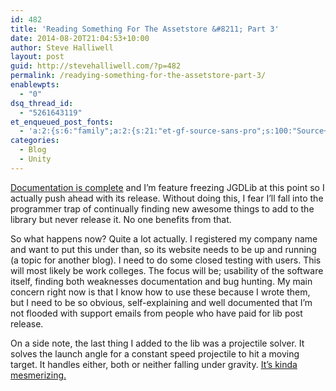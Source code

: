 ```yaml
---
id: 482
title: 'Reading Something For The Assetstore &#8211; Part 3'
date: 2014-08-20T21:04:53+10:00
author: Steve Halliwell
layout: post
guid: http://stevehalliwell.com/?p=482
permalink: /readying-something-for-the-assetstore-part-3/
enablewpts:
  - "0"
dsq_thread_id:
  - "5261643119"
et_enqueued_post_fonts:
  - 'a:2:{s:6:"family";a:2:{s:21:"et-gf-source-sans-pro";s:100:"Source+Sans+Pro:200,200italic,300,300italic,regular,italic,600,600italic,700,700italic,900,900italic";s:10:"et-gf-lato";s:75:"Lato:100,100italic,300,300italic,regular,italic,700,700italic,900,900italic";}s:6:"subset";a:7:{i:0;s:8:"cyrillic";i:1;s:5:"greek";i:2;s:10:"vietnamese";i:3;s:5:"latin";i:4;s:9:"greek-ext";i:5;s:9:"latin-ext";i:6;s:12:"cyrillic-ext";}}'
categories:
  - Blog
  - Unity
---
```

<a href="https://drive.google.com/folderview?id=0B3IiDGqoOqoSZWJfTXoteGRhMG8&usp=sharing" target="_blank">Documentation is complete</a> and I&#8217;m feature freezing JGDLib at this point so I actually push ahead with its release. Without doing this, I fear I&#8217;ll fall into the programmer trap of continually finding new awesome things to add to the library but never release it. No one benefits from that.

So what happens now? Quite a lot actually. I registered my company name and want to put this under than, so its website needs to be up and running (a topic for another blog). I need to do some closed testing with users. This will most likely be work colleges. The focus will be; usability of the software itself, finding both weaknesses documentation and bug hunting. My main concern right now is that I know how to use these because I wrote them, but I need to be so obvious, self-explaining and well documented that I&#8217;m not flooded with support emails from people who have paid for lib post release.

On a side note, the last thing I added to the lib was a projectile solver. It solves the launch angle for a constant speed projectile to hit a moving target. It handles either, both or neither falling under gravity. <a href="https://dl.dropboxusercontent.com/u/53300249/jgdlibdemos/Projectile/Projectile.html" target="_blank">It&#8217;s kinda mesmerizing.</a>